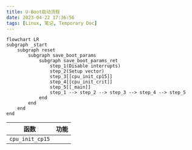 ```yaml
---
title: U-Boot启动流程
date: 2023-04-22 17:36:56
tags: [Linux, 笔记, Temporary Doc]
---
```


```mermaid
flowchart LR
subgraph _start
	subgraph reset
		subgraph save_boot_params
			subgraph save_boot_params_ret
				step_1(Disable interrupts)
				step_2(Setup vector)
				step_3[[cpu_init_cp15]]
				step_4[[cpu_init_crit]]
				step_5[[_main]]
				step_1 --> step_2 --> step_3 --> step_4 --> step_5
			end
		end
	end
end

```

| 函数            | 功能 |
| --------------- | ---- |
| `cpu_init_cp15` |      |

